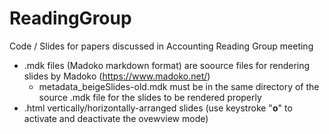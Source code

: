 # ReadingGroup
Code / Slides for papers discussed in Accounting Reading Group meeting

* .mdk files (Madoko markdown format) are soource files for rendering slides by Madoko (https://www.madoko.net/)
  - metadata_beigeSlides-old.mdk must be in the same directory of the source .mdk file for the slides to be rendered properly
* .html vertically/horizontally-arranged slides (use keystroke "**o**" to activate and deactivate the ovewview mode)

